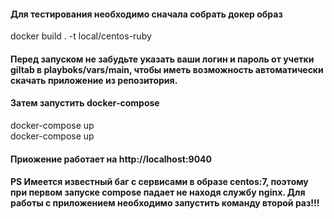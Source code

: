 #### Для тестирования необходимо сначала собрать докер образ 
docker build . -t local/centos-ruby  
#### Перед запуском не забудьте указать ваши логин и пароль от учетки giltab в playboks/vars/main, чтобы иметь возможность автоматически скачать приложение из репозитория.
#### Затем запустить docker-compose 
docker-compose up  
docker-compose up    
#### Приожение работает на http://localhost:9040
#### PS Имеется известный баг с сервисами в образе centos:7, поэтому при первом запуске compose падает не находя службу nginx. Для работы с приложением необходимо запустить команду второй раз!!!

